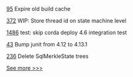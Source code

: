 
[95](https://github.com/hyperledger/aries-mobile-agent-react-native/pull/95) Expire old build cache

[372](https://github.com/hyperledger/aries-vcx/pull/372) WIP: Store thread id on state machine level

[1486](https://github.com/hyperledger/cactus/pull/1486) test: skip corda deploy 4.6 integration test

[43](https://github.com/hyperledger/sawtooth-sdk-java/pull/43) Bump junit from 4.12 to 4.13.1

[236](https://github.com/hyperledger/transact/pull/236) Delete SqlMerkleState trees


[See more >>>](https://start-here.hyperledger.org/pull-requests)
